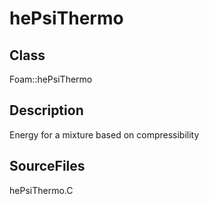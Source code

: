 # hePsiThermo 
## Class
Foam::hePsiThermo

## Description
Energy for a mixture based on compressibility

## SourceFiles
hePsiThermo.C


